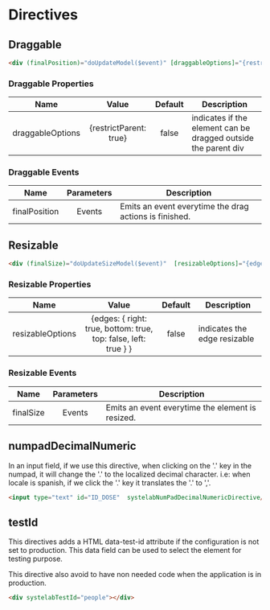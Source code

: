 # Directives

## Draggable

```html
<div (finalPosition)="doUpdateModel($event)" [draggableOptions]="{restrictParent: true}" draggable></div>

```

### Draggable Properties

| Name | Value | Default | Description |
| ---- |:----:|:-------:| ----------- |
| draggableOptions | {restrictParent: true} | false | indicates if the element can be dragged outside the parent div|

### Draggable Events

| Name | Parameters | Description |
| ---- |:----------:| ------------|
| finalPosition | Events | Emits an event everytime the drag actions is finished.|

## Resizable

```html
<div (finalSize)="doUpdateSizeModel($event)"  [resizableOptions]="{edges: { right: true, bottom: true, top: false, left: true } }" resizable></div>
```

### Resizable Properties

| Name | Value | Default | Description |
| ---- |:----:|:-------:| ----------- |
| resizableOptions | {edges: { right: true, bottom: true, top: false, left: true } } | false | indicates the edge resizable |

### Resizable Events

| Name | Parameters | Description |
| ---- |:----------:| ------------|
| finalSize | Events | Emits an event everytime the element is resized.|


## numpadDecimalNumeric

In an input field, if we use this directive, when clicking on the '.' key in the numpad, it will change the '.' to the localized decimal character.
i.e: when locale is spanish, if we click the '.' key it translates the '.' to ','.

```html
<input type="text" id="ID_DOSE"  systelabNumPadDecimalNumericDirective/>
```

## testId

This directives adds a HTML data-test-id attribute if the configuration is not set to production. This data field can be used
to select the element for testing purpose.

This directive also avoid to have non needed code when the
application is in production.

```html
<div systelabTestId="people"></div>
```
